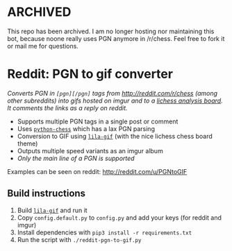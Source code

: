 # ARCHIVED

This repo has been archived. I am no longer hosting nor maintaining this bot, because noone really uses PGN anymore in /r/chess. Feel free to fork it or mail me for questions.

# Reddit: PGN to gif converter

*Converts PGN in `[pgn][/pgn]` tags from http://reddit.com/r/chess (among other subreddits) into gifs hosted on imgur and to a [lichess analysis board](https://lichess.org/analysis). It comments the links as a reply on reddit.*

* Supports multiple PGN tags in a single post or comment
* Uses [`python-chess`](https://github.com/niklasf/python-chess) which has a lax PGN parsing
* Conversion to GIF using [`lila-gif`](https://github.com/niklasf/lila-gif) (with the nice lichess chess board theme)
* Outputs multiple speed variants as an imgur album
* *Only the main line of a PGN is supported*

Examples can be seen on reddit: http://reddit.com/u/PGNtoGIF 

## Build instructions

1. Build [`lila-gif`](https://github.com/niklasf/lila-gif) and run it
2. Copy `config.default.py` to `config.py` and add your keys (for reddit and imgur)
3. Install dependencies with `pip3 install -r requirements.txt`
4. Run the script with `./reddit-pgn-to-gif.py`
